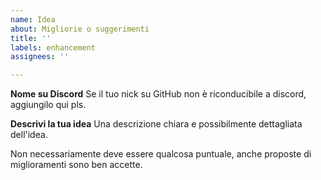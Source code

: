 ```yaml
---
name: Idea
about: Migliorie o suggerimenti
title: ''
labels: enhancement
assignees: ''

---
```


**Nome su Discord**
Se il tuo nick su GitHub non è riconducibile a discord, aggiungilo qui pls.

**Descrivi la tua idea**
Una descrizione chiara e possibilmente dettagliata dell'idea.

Non necessariamente deve essere qualcosa puntuale, anche proposte di miglioramenti sono ben accette.
